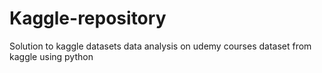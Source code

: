 # Kaggle-repository
Solution to kaggle datasets 
data analysis on udemy courses dataset from kaggle using python
